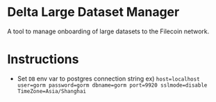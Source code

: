 # Delta Large Dataset Manager

A tool to manage onboarding of large datasets to the Filecoin network. 

# Instructions

- Set `DB` env var to postgres connection string ex) `host=localhost user=gorm password=gorm dbname=gorm port=9920 sslmode=disable TimeZone=Asia/Shanghai`

